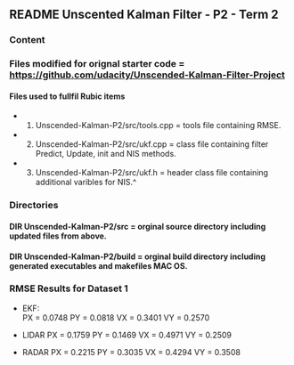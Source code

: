 ## README Unscented Kalman Filter - P2 - Term 2

### Content

### Files modified for orignal starter code =  https://github.com/udacity/Unscended-Kalman-Filter-Project


#### Files used to fullfil Rubic items
* 1. Unscended-Kalman-P2/src/tools.cpp = tools file containing RMSE.
* 2. Unscended-Kalman-P2/src/ukf.cpp = class file containing filter Predict, Update, init and NIS methods. 
* 3. Unscended-Kalman-P2/src/ukf.h = header class file containing additional varibles for NIS.^ 

### Directories

#### DIR Unscended-Kalman-P2/src = orginal source directory including updated files from above.  
#### DIR Unscended-Kalman-P2/build = orginal build directory including generated executables and makefiles MAC OS.

### RMSE Results for Dataset 1

* EKF:  
   PX = 0.0748
   PY = 0.0818 
   VX = 0.3401
   VY = 0.2570

* LIDAR
   PX = 0.1759
   PY = 0.1469 
   VX = 0.4971
   VY = 0.2509

* RADAR
   PX = 0.2215
   PY = 0.3035 
   VX = 0.4294
   VY = 0.3508
